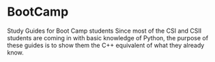 # BootCamp
Study Guides for Boot Camp students
Since most of the CSI and CSII students are coming in with basic knowledge of Python,
the purpose of these guides is to show them the C++ equivalent of what they already know.

